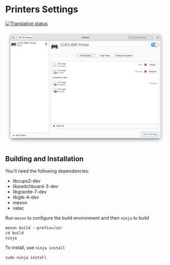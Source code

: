 # Printers Settings
[![Translation status](https://l10n.elementary.io/widgets/switchboard/-/switchboard-plug-printers/svg-badge.svg)](https://l10n.elementary.io/engage/switchboard/?utm_source=widget)

![screenshot](data/screenshot.png?raw=true)

## Building and Installation

You'll need the following dependencies:

* libcups2-dev
* libswitchboard-3-dev
* libgranite-7-dev
* libgtk-4-dev
* meson
* valac

Run `meson` to configure the build environment and then `ninja` to build

    meson build --prefix=/usr
    cd build
    ninja

To install, use `ninja install`

    sudo ninja install
